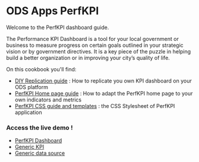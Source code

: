 ODS Apps PerfKPI
=======

Welcome to the PerfKPI dashboard guide. 

The Performance KPI Dashboard is a tool for your local government or business to measure progress on certain goals outlined in your strategic vision or by government directives. It is a key piece of the puzzle in helping build a better organization or in improving your city’s quality of life.


On this cookbook you'll find:

* [DIY Replication guide](./INSTALL.md) : How to replicate you own KPI dashboard on your ODS platform 
* [PerfKPI Home page guide](./HOME.md) : How to adapt the PerfKPI home page to your own indicators and metrics
* [PerfKPI CSS guide and templates](./CSS_TEMPLATES.md) : the CSS Stylesheet of PerfKPI application


### Access the live demo !

* [PerfKPI Dashboard](https://perfkpi-odsplus.opendatasoft.com/)
* [Generic KPI](https://perfkpi-odsplus.opendatasoft.com/pages/generic/)
* [Generic data source](https://perfkpi-odsplus.opendatasoft.com/explore/dataset/kpi-generic/table/)
